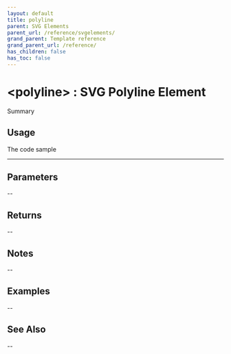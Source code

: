 ```yaml
---
layout: default
title: polyline
parent: SVG Elements
parent_url: /reference/svgelements/
grand_parent: Template reference
grand_parent_url: /reference/
has_children: false
has_toc: false
---
```


# &lt;polyline&gt; : SVG Polyline Element

Summary

## Usage

 The code sample

---

## Parameters

--

## Returns 

--

## Notes


-- 

## Examples


--


## See Also


--

